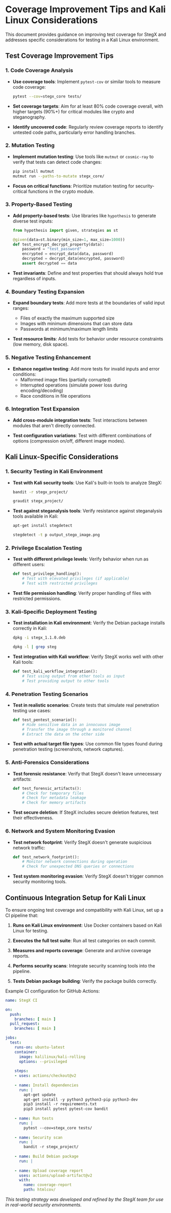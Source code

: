 # Coverage Improvement Tips and Kali Linux Considerations

This document provides guidance on improving test coverage for StegX and addresses specific considerations for testing in a Kali Linux environment.

## Test Coverage Improvement Tips

### 1. Code Coverage Analysis

- **Use coverage tools**: Implement `pytest-cov` or similar tools to measure code coverage:
  ```bash
  pytest --cov=stegx_core tests/
  ```

- **Set coverage targets**: Aim for at least 80% code coverage overall, with higher targets (90%+) for critical modules like crypto and steganography.

- **Identify uncovered code**: Regularly review coverage reports to identify untested code paths, particularly error handling branches.

### 2. Mutation Testing

- **Implement mutation testing**: Use tools like `mutmut` or `cosmic-ray` to verify that tests can detect code changes:
  ```bash
  pip install mutmut
  mutmut run --paths-to-mutate stegx_core/
  ```

- **Focus on critical functions**: Prioritize mutation testing for security-critical functions in the crypto module.

### 3. Property-Based Testing

- **Add property-based tests**: Use libraries like `hypothesis` to generate diverse test inputs:
  ```python
  from hypothesis import given, strategies as st
  
  @given(data=st.binary(min_size=1, max_size=1000))
  def test_encrypt_decrypt_property(data):
      password = "test_password"
      encrypted = encrypt_data(data, password)
      decrypted = decrypt_data(encrypted, password)
      assert decrypted == data
  ```

- **Test invariants**: Define and test properties that should always hold true regardless of inputs.

### 4. Boundary Testing Expansion

- **Expand boundary tests**: Add more tests at the boundaries of valid input ranges:
  - Files of exactly the maximum supported size
  - Images with minimum dimensions that can store data
  - Passwords at minimum/maximum length limits

- **Test resource limits**: Add tests for behavior under resource constraints (low memory, disk space).

### 5. Negative Testing Enhancement

- **Enhance negative testing**: Add more tests for invalid inputs and error conditions:
  - Malformed image files (partially corrupted)
  - Interrupted operations (simulate power loss during encoding/decoding)
  - Race conditions in file operations

### 6. Integration Test Expansion

- **Add cross-module integration tests**: Test interactions between modules that aren't directly connected.

- **Test configuration variations**: Test with different combinations of options (compression on/off, different image modes).

## Kali Linux-Specific Considerations

### 1. Security Testing in Kali Environment

- **Test with Kali security tools**: Use Kali's built-in tools to analyze StegX:
  ```bash
  bandit -r stegx_project/
  
  graudit stegx_project/
  ```

- **Test against steganalysis tools**: Verify resistance against steganalysis tools available in Kali:
  ```bash
  apt-get install stegdetect
  
  stegdetect -t p output_stego_image.png
  ```

### 2. Privilege Escalation Testing

- **Test with different privilege levels**: Verify behavior when run as different users:
  ```python
  def test_privilege_handling():
      # Test with elevated privileges (if applicable)
      # Test with restricted privileges
  ```

- **Test file permission handling**: Verify proper handling of files with restricted permissions.

### 3. Kali-Specific Deployment Testing

- **Test installation in Kali environment**: Verify the Debian package installs correctly in Kali:
  ```bash
  dpkg -i stegx_1.1.0.deb

  dpkg -l | grep steg
  ```

- **Test integration with Kali workflow**: Verify StegX works well with other Kali tools:
  ```python
  def test_kali_workflow_integration():
      # Test using output from other tools as input
      # Test providing output to other tools
  ```

### 4. Penetration Testing Scenarios

- **Test in realistic scenarios**: Create tests that simulate real penetration testing use cases:
  ```python
  def test_pentest_scenario():
      # Hide sensitive data in an innocuous image
      # Transfer the image through a monitored channel
      # Extract the data on the other side
  ```

- **Test with actual target file types**: Use common file types found during penetration testing (screenshots, network captures).

### 5. Anti-Forensics Considerations

- **Test forensic resistance**: Verify that StegX doesn't leave unnecessary artifacts:
  ```python
  def test_forensic_artifacts():
      # Check for temporary files
      # Check for metadata leakage
      # Check for memory artifacts
  ```

- **Test secure deletion**: If StegX includes secure deletion features, test their effectiveness.

### 6. Network and System Monitoring Evasion

- **Test network footprint**: Verify StegX doesn't generate suspicious network traffic:
  ```python
  def test_network_footprint():
      # Monitor network connections during operation
      # Check for unexpected DNS queries or connections
  ```

- **Test system monitoring evasion**: Verify StegX doesn't trigger common security monitoring tools.

## Continuous Integration Setup for Kali Linux

To ensure ongoing test coverage and compatibility with Kali Linux, set up a CI pipeline that:

1. **Runs on Kali Linux environment**: Use Docker containers based on Kali Linux for testing.

2. **Executes the full test suite**: Run all test categories on each commit.

3. **Measures and reports coverage**: Generate and archive coverage reports.

4. **Performs security scans**: Integrate security scanning tools into the pipeline.

5. **Tests Debian package building**: Verify the package builds correctly.

Example CI configuration for GitHub Actions:

```yaml
name: StegX CI

on:
  push:
    branches: [ main ]
  pull_request:
    branches: [ main ]

jobs:
  test:
    runs-on: ubuntu-latest
    container:
      image: kalilinux/kali-rolling
      options: --privileged
    
    steps:
    - uses: actions/checkout@v2
    
    - name: Install dependencies
      run: |
        apt-get update
        apt-get install -y python3 python3-pip python3-dev
        pip3 install -r requirements.txt
        pip3 install pytest pytest-cov bandit
    
    - name: Run tests
      run: |
        pytest --cov=stegx_core tests/
    
    - name: Security scan
      run: |
        bandit -r stegx_project/
    
    - name: Build Debian package
      run: |
        
    - name: Upload coverage report
      uses: actions/upload-artifact@v2
      with:
        name: coverage-report
        path: htmlcov/
```

_This testing strategy was developed and refined by the StegX team for use in real-world security environments._

